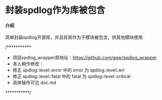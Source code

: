 # 封装spdlog作为库被包含

#### 介绍
简单封装spdlog开源库，并且将其作为子模块被包含，供其他模块使用

/***********
 * 项目spdlog_wrapper原地址：https://github.com/gqw/spdlog_wrapper
 *	本人稍作修改：
 *	修正 spdlog::level::error 中的 error 为 spdlog::level::err
 *	修正 spdlog::level::fatal 中的 fatal 为 spdlog::level::critical
 *	具体操作可见 doc.md

 ***********/
